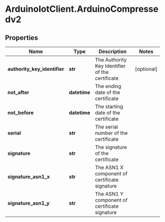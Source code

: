# ArduinoIotClient.ArduinoCompressedv2

## Properties

Name | Type | Description | Notes
------------ | ------------- | ------------- | -------------
**authority_key_identifier** | **str** | The Authority Key Identifier of the certificate | [optional] 
**not_after** | **datetime** | The ending date of the certificate | 
**not_before** | **datetime** | The starting date of the certificate | 
**serial** | **str** | The serial number of the certificate | 
**signature** | **str** | The signature of the certificate | 
**signature_asn1_x** | **str** | The ASN1 X component of certificate signature | 
**signature_asn1_y** | **str** | The ASN1 Y component of certificate signature | 


